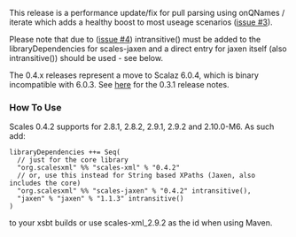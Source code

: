 
This release is a performance update/fix for pull parsing using onQNames / iterate which adds a healthy boost to most useage scenarios ([issue #3](https://github.com/chris-twiner/scalesXml/issues/3)).

Please note that due to ([issue #4](https://github.com/chris-twiner/scalesXml/issues/4)) intransitive() must be added to the libraryDependencies for scales-jaxen and a direct entry for jaxen itself (also intransitive()) should be used - see below.

The 0.4.x releases represent a move to Scalaz 6.0.4, which is binary incompatible with 6.0.3.  See [here](http://posterous.implicit.ly/scalesxml-031) for the 0.3.1 release notes.

### How To Use

Scales 0.4.2 supports for 2.8.1, 2.8.2, 2.9.1, 2.9.2 and 2.10.0-M6.  As such add:

    libraryDependencies ++= Seq(
      // just for the core library
      "org.scalesxml" %% "scales-xml" % "0.4.2"
      // or, use this instead for String based XPaths (Jaxen, also includes the core)
      "org.scalesxml" %% "scales-jaxen" % "0.4.2" intransitive(),
      "jaxen" % "jaxen" % "1.1.3" intransitive()
    )

to your xsbt builds or use scales-xml_2.9.2 as the id when using Maven.